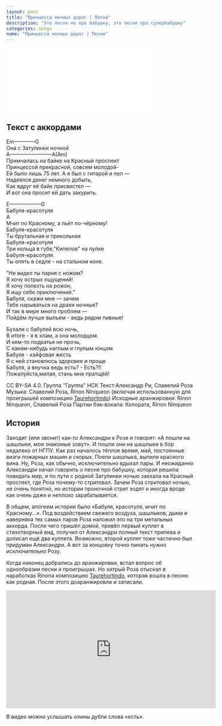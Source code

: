 ```yaml
---
layout: post
title: "Принцесса ночных дорог | Песни"
description: "Это песня не про бабушку, это песня про супербабушку"
categories: songs
name: "Принцесса ночных дорог | Песни"
---
```

<iframe id="widget" scrolling="no" frameborder="0" width="400" height="170" style="width: 400px; height: 170;" src="//widgets.jamendo.com/v3/track/1169816?autoplay=0&layout=standard&manualWidth=400&width=400&theme=light&highlight=0&tracklist=true&tracklist_n=3&embedCode="> </iframe>

## Текст с аккордами  

Em————G  
Она с Затулинки ночной  
A————————A(Am)  
Примчалась на байке на Красный проспект  
Принцессой прекрасной, совсем молодой-  
Ей было лишь 75 лет.
А я был с гитарой и пел —  
Надеялся денег немного добыть,  
Как вдруг её байк присвистел —  
И вот она просит ей дать закурить.

E——————G  
Бабуля-красотуля  
A  
Мчит по Красному, а пьёт по-чёрному!  
Бабуля-красотуля  
Ты брутальная и прикольная  
Бабуля-красотуля  
Три кольца в губе,"Кипелов" на пупке  
Бабуля-красотуля.  
Ты опять в седле - на стальном коне.  

"Не видел ты парня с ножом?  
Я хочу острых ощущений!  
Я хочу полезть на рожон,  
Я ищу себе приключений."  
Бабуля, скажи мне — зачем  
Тебе нарываться на драки ночные?  
И так в мире много проблем —  
Пойдём лучше выпьем - ведь рядом пивные!

Бухали с бабулей всю ночь,  
В итоге - я в хлам, а она молодцом.  
И кем-то подратья не прочь,  
С каким-нибудь наглым и глупым юнцом  
Бабуля - кайфовая жесть  
Я с ней становлюсь здоровее и проще  
Бабуля, а внучка ведь есть? - Есть?!!  
Пожалуйста,милая, стань мне пратщёй!

CC BY-SA 4.0. Группа "Группа" НСК
Текст:Александр Ри, Славелий Роза
Музыка: Славелий Роза, Rínon Nínqueon (включая использованную для проигрышей композицию [Taurehortindo](https://www.jamendo.com/ru/track/1106725/taurehortindo))
Исходные аранжировки: Rínon Nínqueon, Славелий Роза
Партии бэк-вокала: Колората, Rínon Nínqueon

## История

Заходит (или звонит) как-то Александри к Розе и говорит: «А пошли на шашлыки, мои знакомые зовут». И пошли они на шашлыки в бор недалеко от НГПУ. Как раз началось тёплое время, май, постоянные визги пожарных машин и скорых. Поели шашлыка, выпили красного вина. Ну, Роза, как обычно, исключительно вдыхал пары.  И неожиданно Александри начал говорить о песне про бабушку, которая решила повидать мир, и по пути с родной Затулинки ночью заехала на Красный проспект, где Роза почему-то стритовал. Зачем Роза стритовал ночью, не очень понятно, но истории проночной стрит ходят и иногда вроде как очень даже и неплохо зарабатывается.

В общем, апогеем истории было «Бабуля, красотуля, мчит по Красному...». Под воздействием свежего воздуха, шашлыков, дыма и наверняка тех самых паров Роза наложил это на три метальных аккорда. После чего пришёл домой, привёл первый куплет в стихотворный вид, получил от Александри полный текст припева и дописал ещё два куплета. Возможно, второй куплет тоже частично был придуман Александри. А вот за концовку точно пинать нужно исключительно Розу.

Когда наконец добрались до аранжировки, встал вопрос об однообразии песни и проигрышах. Но хитрый Роза отыскал в наработках Rínonа композицию [Taurehortindo](https://www.jamendo.com/ru/track/1106725/taurehortindo), которая вошла в песню как родная. После этого доаранжировли и записали. 

<iframe width="560" height="315" src="https://www.youtube.com/embed/neEgiy2f0Cg" frameborder="0" allowfullscreen> </iframe>

В видео можно услышать олины дубли слова «есть».